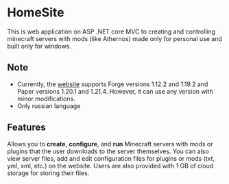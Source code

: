 # HomeSite
This is web application on ASP .NET core MVC to creating and controlling minecraft servers with mods (like Athernos) made only for personal use and built only for windows.
## Note
- Currently, the [website](https://just1x.hopto.org/) supports Forge versions 1.12.2 and 1.19.2 and Paper versions 1.20.1 and 1.21.4. However, it can use any version with minor modifications.
- Only russian language
## Features
Allows you to **create**, **configure**, and **run** Minecraft servers with mods or plugins that the user downloads to the server themselves.
You can also view server files, add and edit configuration files for plugins or mods (txt, yml, xml, etc.) on the website. Users are also provided with 1 GB of cloud storage for storing their files.
